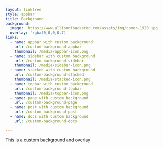 ```yaml
---
layout: linktree
style: appbar
title: Background
background:
  image:  https://www.allisonthackston.com/assets/img/cover-1920.jpg
  overlay: 'rgba(0,0,0,0.7)'
links:
  - name: appbar with custom background
    url: /custom-background-appbar
    thumbnail: /media/appbar-icon.png
  - name: sidebar with custom background
    url: /custom-background-sidebar
    thumbnail: /media/sidebar-icon.png
  - name: stacked with custom background
    url: /custom-background-stacked
    thumbnail: /media/stacked-icon.png
  - name: topbar with custom background
    url: /custom-background-topbar
    thumbnail: /media/topbar-icon.png
  - name: page with custom background
    url: /custom-background-page
  - name: post with custom background
    url: /custom-background-post
  - name: docs with custom background
    url: /custom-background-docs

---
```



This is a custom background and overlay
